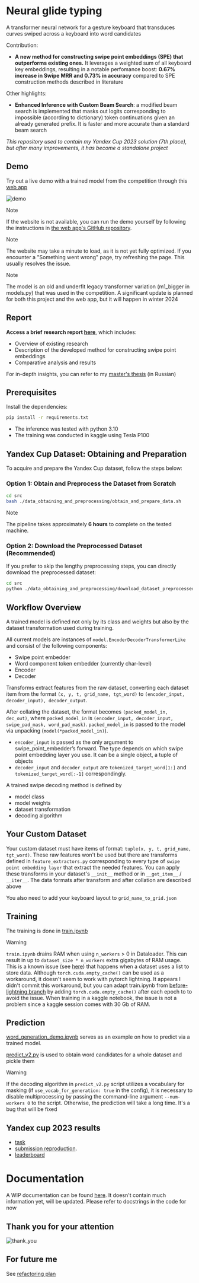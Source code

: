 # Neural glide typing

A transformer neural network for a gesture keyboard that transduces curves swiped across a keyboard into word candidates

Contribution:
* **A new method for constructing swipe point embeddings (SPE) that outperforms existing ones.** It leverages a weighted sum of all keyboard key embeddings, resulting in a notable perfomance boost: **0.67% increase in Swipe MRR and 0.73% in accuracy** compared to SPE construction methods described in literature

Other highlights:
* **Enhanced Inference with Custom Beam Search**: a modified beam search is implemented that masks out logits corresponding to impossible (according to dictionary) token continuations given an already generated prefix. It is faster and more accurate than a standard beam search

*This repository used to contain my Yandex Cup 2023 solution (7th place), but after many improvements, it has become a standalone project*

## Demo

Try out a live demo with a trained model from the competition through this [web app](https://proshian.pythonanywhere.com/)


![demo](./docs_and_assets/swipe_demos/demo.gif)

> [!Note]
> If the website is not available, you can run the demo yourself by following the instructions in [the web app's GitHub repository](https://github.com/proshian/neuroswipe_inference_web).

> [!Note]
> The website may take a minute to load, as it is not yet fully optimized. If you encounter a "Something went wrong" page, try refreshing the page. This usually resolves the issue.

> [!NOTE]  
> The model is an old and underfit legacy transformer variation (m1_bigger in models.py) that was used in the competition. A significant update is planned for both this project and the web app, but it will happen in winter 2024 

## Report

**Access a brief research report [here](docs_and_assets/report/report.md)**, which includes:

* Overview of existing research
* Description of the developed method for constructing swipe point embeddings
* Comparative analysis and results

For in-depth insights, you can refer to my [master's thesis](https://drive.google.com/file/d/1ad9zlfgfy6kOA-41GxjUQIzr8cWuaqxL/view?usp=sharing) (in Russian)


## Prerequisites

Install the dependencies:

```sh
pip install -r requirements.txt
```

* The inference was tested with python 3.10
* The training was conducted in kaggle using Tesla P100



## Yandex Cup Dataset: Obtaining and Preparation

To acquire and prepare the Yandex Cup dataset, follow the steps below:

### Option 1: Obtain and Preprocess the Dataset from Scratch

```sh
cd src
bash ./data_obtaining_and_preprocessing/obtain_and_prepare_data.sh
```

> [!Note]  
> The pipeline takes approximately **6 hours** to complete on the tested machine.


### Option 2: Download the Preprocessed Dataset (Recommended)

If you prefer to skip the lengthy preprocessing steps, you can directly download the preprocessed dataset:

```sh
cd src
python ./data_obtaining_and_preprocessing/download_dataset_preprocessed.py
```



## Workflow Overview

A trained model is defined not only by its class and weights but also by the dataset transformation used during training.


All current models are instances of `model.EncoderDecoderTransformerLike` and consist of the following components:
* Swipe point embedder
* Word component token embedder (currently char-level)
* Encoder
* Decoder 

Transforms extract features from the raw dataset, converting each dataset item from the format `(x, y, t, grid_name, tgt_word)` to `(encoder_input, decoder_input), decoder_output`.

After collating the dataset, the format becomes `(packed_model_in, dec_out)`, where `packed_model_in` is `(encoder_input, decoder_input, swipe_pad_mask, word_pad_mask)`. `packed_model_in` is passed to the model via unpacking (`model(*packed_model_in)`).

* `encoder_input` is passed as the only argument to swipe_point_embedder’s forward. The type depends on which swipe point embedding layer you use. It can be a single object, a tuple of objects
* `decoder_input` and `decoder_output` are `tokenized_target_word[1:]` and `tokenized_target_word[:-1]` correspondingly.


A trained swipe decoding method is defined by
* model class
* model weights
* dataset transformation
* decoding algorithm



## Your Custom Dataset

Your custom dataset must have items of format: `tuple(x, y, t, grid_name, tgt_word)`. These raw features won't be used but there are transforms defined in `feature_extractors.py` corresponding to every type of `swipe point embedding layer` that extract the needed features. You can apply these transforms in your dataset's `__init__` method or in `__get_item__` / `__iter__`. The data formats after transform and after collation are described above

You also need to add your keyboard layout to `grid_name_to_grid.json`

<!--

**TODO: Add info on how exactly the dataset should be integrated** 

-->

## Training

<!-- Перед побучением необходимо очистить тренировочный датасет -->

The training is done in [train.ipynb](src/train.ipynb)

> [!WARNING]  
> `train.ipynb` drains RAM when using `n_workers` > 0 in Dataloader. This can result in up to `dataset_size * n_workers` extra gigabytes of RAM usage. This is a known issue (see [here](https://github.com/pytorch/pytorch/issues/13246)) that happens when a dataset uses a list to store data. Although `torch.cuda.empty_cache()` can be used as a workaround, it doesn't seem to work with pytorch lightning. It appears I didn't commit this workaround, but you can adapt train.ipynb from [before-lightning branch](https://github.com/proshian/neuroswipe/tree/before-lightning) by adding ```torch.cuda.empty_cache()``` after each epoch to to avoid the issue. When training in a kaggle notebook, the issue is not a problem since a kaggle session comes with 30 Gb of RAM.  


## Prediction

[word_generation_demo.ipynb](src/word_generation_demo.ipynb) serves as an example on how to predict via a trained model.

[predict_v2.py](src/predict_v2.py) is used to obtain word candidates for a whole dataset and pickle them

> [!WARNING]  
> If the decoding algorithm in `predict_v2.py` script utilizes a vocabulary for masking (if `use_vocab_for_generation: true` in the config), it is necessary to disable multiprocessing by passing the command-line argument `--num-workers 0` to the script. Otherwise, the prediction will take a long time. It's a bug that will be fixed



## Yandex cup 2023 results
* [task](./docs_and_assets/yandex_cup/task/task.md)
* [submission reproduction](./docs_and_assets/yandex_cup/submission_reproduciton_instrucitons.md). 
* [leaderboard](./docs_and_assets/yandex_cup/leaderboard.md)


# Documentation
A WIP documentation can be found [here](./docs_and_assets/documentation.md). It doesn't contain much information yet, will be updated. Please refer to docstrings in the code for now


## Thank you for your attention
![thank_you](./docs_and_assets/swipe_demos/thank_you.gif)

## For future me
See [refactoring plan](./docs_and_assets/Refactoring_plan.md)